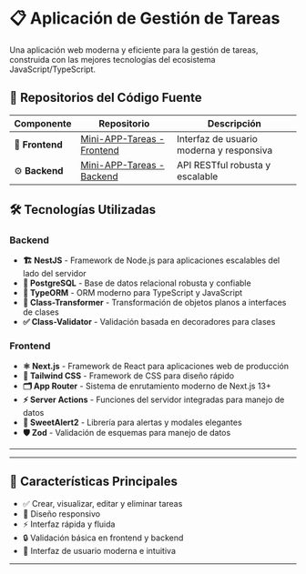 # 📋 Aplicación de Gestión de Tareas

Una aplicación web moderna y eficiente para la gestión de tareas, construida con las mejores tecnologías del ecosistema JavaScript/TypeScript.

## 🚀 Repositorios del Código Fuente

| Componente | Repositorio | Descripción |
|------------|-------------|-------------|
| 🎨 **Frontend** | [Mini-APP-Tareas - Frontend](https://github.com/LuisFerVR/Mini-APP-Tareas---Frontend) | Interfaz de usuario moderna y responsiva |
| ⚙️ **Backend** | [Mini-APP-Tareas - Backend](https://github.com/LuisFerVR/Mini-APP-Tareas---Backend) | API RESTful robusta y escalable |

## 🛠️ Tecnologías Utilizadas

### Backend
- **🏗️ NestJS** - Framework de Node.js para aplicaciones escalables del lado del servidor
- **🐘 PostgreSQL** - Base de datos relacional robusta y confiable
- **🔄 TypeORM** - ORM moderno para TypeScript y JavaScript
- **🔧 Class-Transformer** - Transformación de objetos planos a interfaces de clases
- **✅ Class-Validator** - Validación basada en decoradores para clases

### Frontend
- **⚛️ Next.js** - Framework de React para aplicaciones web de producción
- **🎨 Tailwind CSS** - Framework de CSS para diseño rápido
- **🗂️ App Router** - Sistema de enrutamiento moderno de Next.js 13+
- **⚡ Server Actions** - Funciones del servidor integradas para manejo de datos
- **🍭 SweetAlert2** - Librería para alertas y modales elegantes
- **🛡️ Zod** - Validación de esquemas para manejo de datos
---
<!--
  ## 🌐 Despliegue
  
  La aplicación estará completamente desplegada utilizando servicios en la nube gratuitos para el día 17/06/2025 a la 12:00 p.m ⏳
  
  - **📊 Base de Datos**: PostgreSQL desplegada en **Render**
  - **🔧 Backend**: API desplegada en **Render**
  - **🌟 Frontend**: Aplicación web desplegada en **Vercel**
  
  ### 🔗 Aplicación en Vivo
  
  Puedes acceder a la aplicación de gestión de tareas en el siguiente enlace:
  
  **[🚀 Ver Aplicación](https://mini-app-tareas-frontend-git-master-luisfervrs-projects.vercel.app)**
  
  *La aplicación está disponible 24/7 gracias a los servicios de hosting temporal en la nube.*
-->
---

## 📝 Características Principales

- ✅ Crear, visualizar, editar y eliminar tareas
- 📱 Diseño responsivo
- ⚡ Interfaz rápida y fluida
- 🔒 Validación básica en frontend y backend
- 🎨 Interfaz de usuario moderna e intuitiva

---
